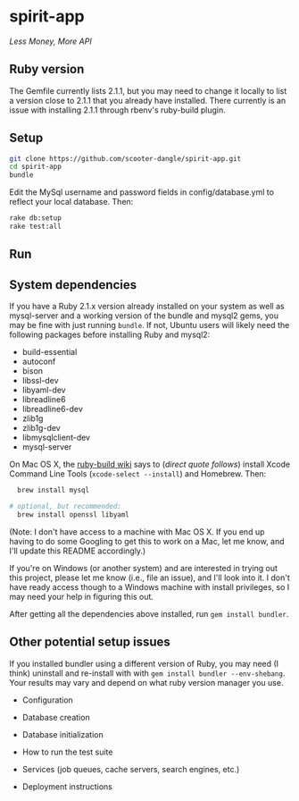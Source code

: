 spirit-app
==========

_Less Money, More API_


Ruby version
------------
The Gemfile currently lists 2.1.1, but you may need to change it locally to list a version close to 2.1.1 that you already have installed. There currently is an issue with installing 2.1.1 through rbenv's ruby-build plugin.

Setup
-----
  ```sh
  git clone https://github.com/scooter-dangle/spirit-app.git
  cd spirit-app
  bundle
  ```

Edit the MySql username and password fields in config/database.yml to reflect your local database. Then:
  ```sh
  rake db:setup
  rake test:all
  ```

Run
---


System dependencies
-------------------
If you have a Ruby 2.1.x version already installed on your system as well as mysql-server and a working version of the bundle and mysql2 gems, you may be fine with just running `bundle`. If not, Ubuntu users will likely need the following packages before installing Ruby and mysql2:

*  build-essential
*  autoconf
*  bison
*  libssl-dev
*  libyaml-dev
*  libreadline6
*  libreadline6-dev
*  zlib1g
*  zlib1g-dev
*  libmysqlclient-dev
*  mysql-server

On Mac OS X, the [ruby-build wiki](github.com/sstephenson/ruby-build/wiki) says to (_direct quote follows_) install Xcode Command Line Tools (`xcode-select --install`) and Homebrew. Then:

  ```sh
    brew install mysql

  # optional, but recommended:
    brew install openssl libyaml
  ```

(Note: I don't have access to a machine with Mac OS X. If you end up having to do some Googling to get this to work on a Mac, let me know, and I'll update this README accordingly.)

If you're on Windows (or another system) and are interested in trying out this project, please let me know (i.e., file an issue), and I'll look into it. I don't have ready access though to a Windows machine with install privileges, so I may need your help in figuring this out.


After getting all the dependencies above installed, run `gem install bundler`.

Other potential setup issues
----------------------------
If you installed bundler using a different version of Ruby, you may need (I think) uninstall and re-install with with `gem install bundler --env-shebang`. Your results may vary and depend on what ruby version manager you use.


* Configuration

* Database creation

* Database initialization

* How to run the test suite

* Services (job queues, cache servers, search engines, etc.)

* Deployment instructions
